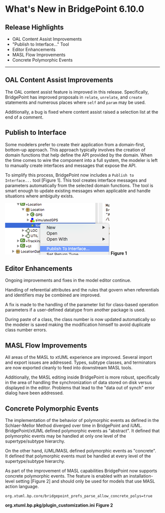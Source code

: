 What's New in BridgePoint 6.10.0
========================

Release Highlights
-------
* OAL Content Assist Improvements 
* "Publish to Interface..." Tool
* Editor Enhancements
* MASL Flow Improvements  
* Concrete Polymorphic Events

-------------------------------------------------------------------------------

OAL Content Assist Improvements
------
The OAL content assist feature is improved in this release.  Specifically, BridgePoint has improved 
proposals in `relate`, `unrelate`, and `create` statements and numerous places where `self` and `param` 
may be used.  

Additionally, a bug is fixed where content assist raised a selection list at the end of a comment.  


Publish to Interface
------
Some modelers prefer to create their application from a domain-first, bottom-up approach.  This approach typically
involves the creation of domain functions that help define the API provided by the domain.  When the time comes to
wire the component into a full system, the modeler is left to manually create interfaces and messages that expose 
the API.  

To simplify this process, BridgePoint now includes a `Publish to Interface...` tool [Figure 1].  This tool creates 
interface messages and parameters automatically from the selected domain functions.  The tool is smart enough to 
update existing messages when applicable and handle situations where ambiguity exists.

![Publish to Interface](publish_to_interface.png)
__Figure 1__  


Editor Enhancements
------
Ongoing improvements and fixes in the model editor continue.  

Handling of referential attributes and the rules that govern when referentials and identifiers may be combined 
are improved.   

A fix is made to the handling of the parameter list for class-based operation parameters if a user-defined 
datatype from another package is used.   

During paste of a class, the class number is now updated automatically so the modeler is saved making the 
modification himself to avoid duplicate class number errors.    


MASL Flow Improvements  
------
All areas of the MASL to xtUML experience are improved. Several import and export issues are addressed. Types,
subtype classes, and terminators are now exported cleanly to feed into downstream MASL tools.   

Additionally, the MASL editing inside BridgePoint is more robust, specifically in the area of handling the 
synchronization of data stored on disk versus displayed in the editor.  Problems that lead to the "data out of synch" 
error dialog have been addressed.  


Concrete Polymorphic Events
------
The implementation of the behavior of polymorphic events as defined in the Schlaer-Mellor Method diverged over time 
in BridgePoint and iUML.  BridgePoint/xtUML defined polymorphic events as "abstract".  It defined that polymorphic 
events may be handled at only one level of the supertype/subtype hierarchy.  

On the other hand, iUML/MASL defined polymorphic events as "concrete".  It defined that polymorphic events must
be handled at every level of the supertype/subtype hierarchy.  

As part of the improvement of MASL capabilities BridgePoint now supports concrete polymorphic events.  The feature
is enabled with an installation-level setting [Figure 2] and should only be used for models that use MASL action 
language.   

```
org.xtuml.bp.core/bridgepoint_prefs_parse_allow_concrete_polys=true
```
__org.xtuml.bp.pkg/plugin_customization.ini__
__Figure 2__